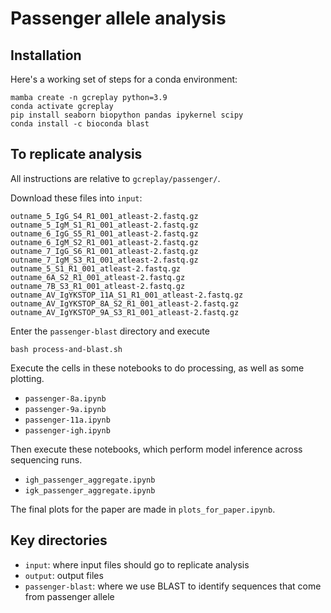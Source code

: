 # Passenger allele analysis

## Installation

Here's a working set of steps for a conda environment:

```
mamba create -n gcreplay python=3.9
conda activate gcreplay
pip install seaborn biopython pandas ipykernel scipy
conda install -c bioconda blast
```

## To replicate analysis

All instructions are relative to `gcreplay/passenger/`.

Download these files into `input`:

    outname_5_IgG_S4_R1_001_atleast-2.fastq.gz
    outname_5_IgM_S1_R1_001_atleast-2.fastq.gz
    outname_6_IgG_S5_R1_001_atleast-2.fastq.gz
    outname_6_IgM_S2_R1_001_atleast-2.fastq.gz
    outname_7_IgG_S6_R1_001_atleast-2.fastq.gz
    outname_7_IgM_S3_R1_001_atleast-2.fastq.gz
    outname_5_S1_R1_001_atleast-2.fastq.gz
    outname_6A_S2_R1_001_atleast-2.fastq.gz
    outname_7B_S3_R1_001_atleast-2.fastq.gz
    outname_AV_IgYKSTOP_11A_S1_R1_001_atleast-2.fastq.gz
    outname_AV_IgYKSTOP_8A_S2_R1_001_atleast-2.fastq.gz
    outname_AV_IgYKSTOP_9A_S3_R1_001_atleast-2.fastq.gz


Enter the `passenger-blast` directory and execute

    bash process-and-blast.sh

Execute the cells in these notebooks to do processing, as well as some plotting.

* `passenger-8a.ipynb`
* `passenger-9a.ipynb`
* `passenger-11a.ipynb`
* `passenger-igh.ipynb`

Then execute these notebooks, which perform model inference across sequencing runs.

* `igh_passenger_aggregate.ipynb`
* `igk_passenger_aggregate.ipynb`

The final plots for the paper are made in `plots_for_paper.ipynb`.


## Key directories
* `input`: where input files should go to replicate analysis
* `output`: output files
* `passenger-blast`: where we use BLAST to identify sequences that come from passenger allele